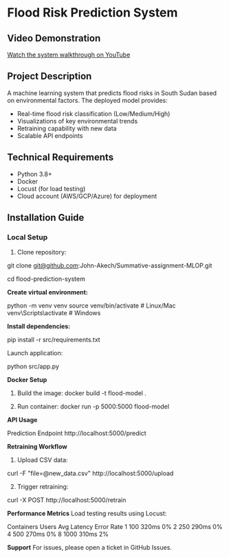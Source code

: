 # Flood Risk Prediction System

## Video Demonstration
[Watch the system walkthrough on YouTube](https://youtu.be/demo-link-here)

## Project Description
A machine learning system that predicts flood risks in South Sudan based on environmental factors. The deployed model provides:
- Real-time flood risk classification (Low/Medium/High)
- Visualizations of key environmental trends
- Retraining capability with new data
- Scalable API endpoints

## Technical Requirements
- Python 3.8+
- Docker
- Locust (for load testing)
- Cloud account (AWS/GCP/Azure) for deployment

## Installation Guide

### Local Setup
1. Clone repository:

git clone git@github.com:John-Akech/Summative-assignment-MLOP.git

cd flood-prediction-system

**Create virtual environment:**

python -m venv venv
source venv/bin/activate  # Linux/Mac
venv\Scripts\activate    # Windows

**Install dependencies:**

pip install -r src/requirements.txt

Launch application:

python src/app.py

**Docker Setup**

1. Build the image:
docker build -t flood-model .

2. Run container:
docker run -p 5000:5000 flood-model

**API Usage**

Prediction Endpoint
http://localhost:5000/predict

**Retraining Workflow**

1. Upload CSV data:

curl -F "file=@new_data.csv" http://localhost:5000/upload

2. Trigger retraining:

curl -X POST http://localhost:5000/retrain

**Performance Metrics**
Load testing results using Locust:

Containers	Users	Avg Latency	Error Rate
1	          100	  320ms	      0%
2          	250	  290ms      	0%
4          	500	  270ms      	0%
8	          1000	310ms      	2%


**Support**
For issues, please open a ticket in GitHub Issues.
